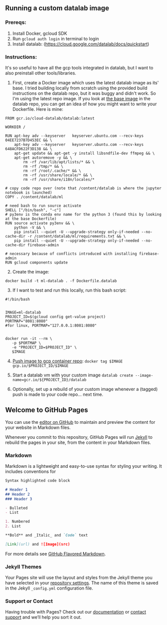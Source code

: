 ## Running a custom datalab image
### Prereqs:
1. Install Docker, gcloud SDK
2. Run `gcloud auth login` in terminal to login
3. Install datalab: (https://cloud.google.com/datalab/docs/quickstart)

### Instructions:
It's so useful to have all the gcp tools integrated in datalab, but I want to also preinstall other tools/libraries.

1. First, create a Docker image which uses the latest datalab image as its' base. I tried building locally from scratch using the provided build instructions on the datalab repo, but it was buggy and didn't work. So I'm using the latest repo image. If you look at [the base image](https://github.com/googledatalab/datalab/blob/master/containers/base/Dockerfile) in the datalab repo, you can get an idea of how you might want to write your Dockerfile. Here is mine:
```
FROM gcr.io/cloud-datalab/datalab:latest

WORKDIR /

RUN apt-key adv --keyserver   keyserver.ubuntu.com --recv-keys 04EE7237B7D453EC && \
    apt-key adv --keyserver   keyserver.ubuntu.com --recv-keys 648ACFD622F3D138 && \
    apt-get update && apt-get -y install libsndfile-dev ffmpeg && \
    apt-get autoremove -y && \
        rm -rf /var/lib/apt/lists/* && \
        rm -rf /tmp/* && \
        rm -rf /root/.cache/* && \
        rm -rf /usr/share/locale/* && \
        rm -rf /usr/share/i18n/locales/*

# copy code repo over (note that /content/datalab is where the jupyter notebook is launched)
COPY . /content/datalab/ml

# need bash to run source activate
SHELL ["/bin/bash", "-c"]
# py3env is the conda env name for the python 3 (found this by looking at the base Dockerfile)
RUN source activate py3env && \
    python -V && \
    pip install --quiet -U --upgrade-strategy only-if-needed --no-cache-dir -r /content/datalab/ml/requirements.txt && \
    pip install --quiet -U --upgrade-strategy only-if-needed --no-cache-dir firebase-admin

# necessary because of conflicts introduced with installing firebase-admin
RUN gcloud components update
```
2. Create the image: 
```
docker build -t ml-datalab . -f Dockerfile.datalab
```

3. If I want to test and run this locally, run this bash script:
```
#!/bin/bash


IMAGE=ml-datalab
PROJECT_ID=$(gcloud config get-value project)
PORTMAP="8081:8080" 
#for linux, PORTMAP="127.0.0.1:8081:8080"


docker run -it --rm \
   -p $PORTMAP \
   -e "PROJECT_ID=$PROJECT_ID" \
   $IMAGE
```
4. [Push image to gcp container repo](https://cloud.google.com/container-registry/docs/pushing-and-pulling):
```docker tag $IMAGE gcp.io/$PROJECT_ID/$IMAGE```

5. Start a datalab vm with your custom image
```datalab create --image-name=gcr.io/${PROJECT_ID}/datalab```

6. Optionally, set up a rebuild of your custom image whenever a (tagged) push is made to your code repo... next time.

## Welcome to GitHub Pages

You can use the [editor on GitHub](https://github.com/carynbear/carynbear.github.io/edit/master/README.md) to maintain and preview the content for your website in Markdown files.

Whenever you commit to this repository, GitHub Pages will run [Jekyll](https://jekyllrb.com/) to rebuild the pages in your site, from the content in your Markdown files.

### Markdown

Markdown is a lightweight and easy-to-use syntax for styling your writing. It includes conventions for

```markdown
Syntax highlighted code block

# Header 1
## Header 2
### Header 3

- Bulleted
- List

1. Numbered
2. List

**Bold** and _Italic_ and `Code` text

[Link](url) and ![Image](src)
```

For more details see [GitHub Flavored Markdown](https://guides.github.com/features/mastering-markdown/).

### Jekyll Themes

Your Pages site will use the layout and styles from the Jekyll theme you have selected in your [repository settings](https://github.com/carynbear/carynbear.github.io/settings). The name of this theme is saved in the Jekyll `_config.yml` configuration file.

### Support or Contact

Having trouble with Pages? Check out our [documentation](https://help.github.com/categories/github-pages-basics/) or [contact support](https://github.com/contact) and we’ll help you sort it out.
